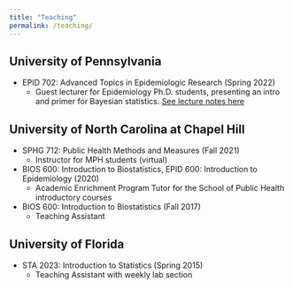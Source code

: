 ```yaml
---
title: "Teaching"
permalink: /teaching/
---
```


## University of Pennsylvania
- EPID 702: Advanced Topics in Epidemiologic Research (Spring 2022)
  - Guest lecturer for Epidemiology Ph.D. students, presenting an intro and primer for Bayesian statistics. [See lecture notes here](http://bblette1.github.io/files/bayes-short-primer.html)

## University of North Carolina at Chapel Hill
- SPHG 712: Public Health Methods and Measures (Fall 2021)
  - Instructor for MPH students (virtual)
- BIOS 600: Introduction to Biostatistics, EPID 600: Introduction to Epidemiology (2020)
  - Academic Enrichment Program Tutor for the School of Public Health introductory courses
- BIOS 600: Introduction to Biostatistics (Fall 2017)
  - Teaching Assistant

## University of Florida
- STA 2023: Introduction to Statistics (Spring 2015)
  - Teaching Assistant with weekly lab section
